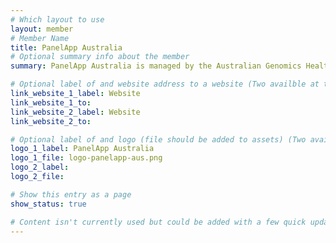 ```yaml
---
# Which layout to use
layout: member
# Member Name
title: PanelApp Australia
# Optional summary info about the member
summary: PanelApp Australia is managed by the Australian Genomics Health Alliance (Australian Genomics) and is used  by Australian diagnostic laboratories, clinicians and researchers to establish and maintain consensus virtual gene panels for use in genomic analysis.

# Optional label of and website address to a website (Two availble at the moment)
link_website_1_label: Website
link_website_1_to:
link_website_2_label: Website
link_website_2_to:

# Optional label of and logo (file should be added to assets) (Two availble at the moment).
logo_1_label: PanelApp Australia
logo_1_file: logo-panelapp-aus.png
logo_2_label:
logo_2_file:

# Show this entry as a page
show_status: true

# Content isn't currently used but could be added with a few quick updates if needed to allow for pages
---
```

